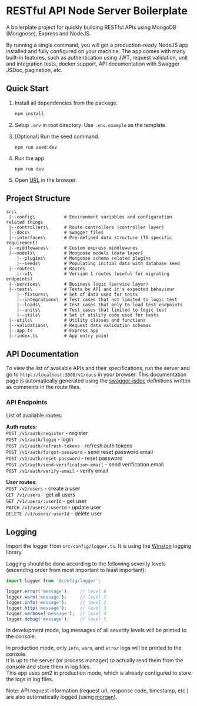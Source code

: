 # RESTful API Node Server Boilerplate

A boilerplate project for quickly building RESTful APIs using MongoDB (Mongoose), Express and NodeJS.

By running a single command, you will get a production-ready NodeJS app installed and fully configured on your machine. The app comes with many built-in features, such as authentication using JWT, request validation, unit and integration tests, docker support, API documentation with Swagger JSDoc, pagination, etc.

## Quick Start

1. Install all dependencies from the package.
   ```sh
   npm install
   ```

2. Setup `.env` in root directory. Use `.env.example` as the template.

3. [Optional] Run the seed command.
   ```
   npm run seed:dev
   ```

4. Run the app.
   ```
   npm run dev
   ```

5. Open [URL](http://localhost:3000/v1/docs/) in the browser.

## Project Structure

```
src\
 |--config\           # Environment variables and configuration related things
 |--controllers\      # Route controllers (controller layer)
 |--docs\             # Swagger files
 |--interfaces\       # Pre-defined data structure (TS specific requirement)
 |--middlewares\      # Custom express middlewares
 |--models\           # Mongoose models (data layer)
    |--plugins\       # Mongoose schema related plugins
    |--seeds\         # Populating initial data with database seed
 |--routes\           # Routes
    |--v1\            # Version 1 routes (useful for migrating endpoints)
 |--services\         # Business logic (service layer)
 |--tests\            # Tests by API and it's expected behaviour
    |--fixtures\      # Set of data used for tests
    |--integrations\  # Test cases that not limited to logic test
    |--loads\         # Test cases that only to load test endpoints
    |--units\         # Test cases that limited to logic test
    |--utils\         # Set of utility code used for tests
 |--utils\            # Utility classes and functions
 |--validations\      # Request data validation schemas
 |--app.ts            # Express app
 |--index.ts          # App entry point
```

## API Documentation

To view the list of available APIs and their specifications, run the server and go to `http://localhost:3000/v1/docs` in your browser. This documentation page is automatically generated using the [swagger-jsdoc](https://github.com/Surnet/swagger-jsdoc) definitions written as comments in the route files.

### API Endpoints

List of available routes:

**Auth routes**:\
`POST /v1/auth/register` - register\
`POST /v1/auth/login` - login\
`POST /v1/auth/refresh-tokens` - refresh auth tokens\
`POST /v1/auth/forgot-password` - send reset password email\
`POST /v1/auth/reset-password` - reset password\
`POST /v1/auth/send-verification-email` - send verification email\
`POST /v1/auth/verify-email` - verify email

**User routes**:\
`POST /v1/users` - create a user\
`GET /v1/users` - get all users\
`GET /v1/users/:userId` - get user\
`PATCH /v1/users/:userId` - update user\
`DELETE /v1/users/:userId` - delete user

## Logging

Import the logger from `src/config/logger.ts`. It is using the [Winston](https://github.com/winstonjs/winston) logging library.

Logging should be done according to the following severity levels (ascending order from most important to least important):

```typescript
import logger from '@config/logger';

logger.error('message');    // level 0
logger.warn('message');     // level 1
logger.info('message');     // level 2
logger.http('message');     // level 3
logger.verbose('message');  // level 4
logger.debug('message');    // level 5
```

In development mode, log messages of all severity levels will be printed to the console.

In production mode, only `info`, `warn`, and `error` logs will be printed to the console.\
It is up to the server (or process manager) to actually read them from the console and store them in log files.\
This app uses pm2 in production mode, which is already configured to store the logs in log files.

Note: API request information (request url, response code, timestamp, etc.) are also automatically logged (using [morgan](https://github.com/expressjs/morgan)).
